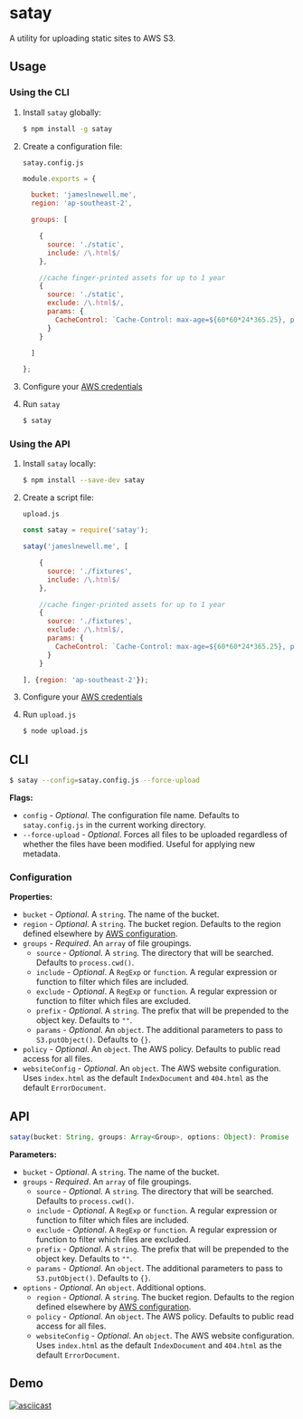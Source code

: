 # satay

A utility for uploading static sites to AWS S3.

## Usage

### Using the CLI

1) Install `satay` globally:
    
    ```bash
    $ npm install -g satay
    ```

2) Create a configuration file:
    
    `satay.config.js`
    ```js
    module.exports = {

      bucket: 'jameslnewell.me',
      region: 'ap-southeast-2',
   
      groups: [

        {
          source: './static',
          include: /\.html$/
        },
    
        //cache finger-printed assets for up to 1 year
        {
          source: './static',
          exclude: /\.html$/,
          params: {
            CacheControl: `Cache-Control: max-age=${60*60*24*365.25}, public`
          }
        }

      ]
   
    };
    ```
3) Configure your [AWS credentials](http://docs.aws.amazon.com/sdk-for-javascript/v2/developer-guide/configuring-the-jssdk.html)

4) Run `satay`
    
    ```bash
    $ satay
    ```

### Using the API

1) Install `satay` locally:
    
    ```bash
    $ npm install --save-dev satay
    ```

2) Create a script file:
    
    `upload.js`
    ```js
    const satay = require('satay');

    satay('jameslnewell.me', [

        {
          source: './fixtures',
          include: /\.html$/
        },
    
        //cache finger-printed assets for up to 1 year
        {
          source: './fixtures',
          exclude: /\.html$/,
          params: {
            CacheControl: `Cache-Control: max-age=${60*60*24*365.25}, public`
          }
        }

    ], {region: 'ap-southeast-2'});

    ```

3) Configure your [AWS credentials](http://docs.aws.amazon.com/sdk-for-javascript/v2/developer-guide/configuring-the-jssdk.html)

4) Run `upload.js`
    
    ```bash
    $ node upload.js
    ```

## CLI

```bash
$ satay --config=satay.config.js --force-upload
```

**Flags:**

- `config` - *Optional*. The configuration file name. Defaults to `satay.config.js` in the current working directory.
- `--force-upload` - *Optional*. Forces all files to be uploaded regardless of whether the files have been modified. Useful for applying new metadata.

### Configuration

**Properties:**

- `bucket` - *Optional*. A `string`. The name of the bucket.
- `region` - *Optional*. A `string`. The bucket region. Defaults to the region defined elsewhere by [AWS configuration](http://docs.aws.amazon.com/sdk-for-javascript/v2/developer-guide/configuring-the-jssdk.html).
- `groups` - *Required*. An `array` of file groupings.
  - `source` - *Optional*. A `string`. The directory that will be searched. Defaults to `process.cwd()`.
  - `include` - *Optional*. A `RegExp` or `function`. A regular expression or function to filter which files are included.
  - `exclude` - *Optional*. A `RegExp` or `function`. A regular expression or function to filter which files are excluded.
  - `prefix` - *Optional*. A `string`. The prefix that will be prepended to the object key. Defaults to `""`.
  - `params` - *Optional*. An `object`. The additional parameters to pass to `S3.putObject()`. Defaults to `{}`.
- `policy` - *Optional*. An `object`. The AWS policy. Defaults to public read access for all files.
- `websiteConfig` - *Optional*. An `object`. The AWS website configuration. Uses `index.html` as the default `IndexDocument` and `404.html` as the default `ErrorDocument`.

## API

```ts
satay(bucket: String, groups: Array<Group>, options: Object): Promise
```
**Parameters:**

- `bucket` - *Optional*. A `string`. The name of the bucket.
- `groups` - *Required*. An `array` of file groupings.
  - `source` - *Optional*. A `string`. The directory that will be searched. Defaults to `process.cwd()`.
  - `include` - *Optional*. A `RegExp` or `function`. A regular expression or function to filter which files are included.
  - `exclude` - *Optional*. A `RegExp` or `function`. A regular expression or function to filter which files are excluded.
  - `prefix` - *Optional*. A `string`. The prefix that will be prepended to the object key. Defaults to `""`.
  - `params` - *Optional*. An `object`. The additional parameters to pass to `S3.putObject()`. Defaults to `{}`.
- `options` - *Optional*. An `object`. Additional options.
  - `region` - *Optional*. A `string`. The bucket region. Defaults to the region defined elsewhere by [AWS configuration](http://docs.aws.amazon.com/sdk-for-javascript/v2/developer-guide/configuring-the-jssdk.html).
  - `policy` - *Optional*. An `object`. The AWS policy. Defaults to public read access for all files.
  - `websiteConfig` - *Optional*. An `object`. The AWS website configuration. Uses `index.html` as the default `IndexDocument` and `404.html` as the default `ErrorDocument`.

## Demo

[![asciicast](https://asciinema.org/a/epn855cax1ppvciuhgx5bsbfr.png)](https://asciinema.org/a/epn855cax1ppvciuhgx5bsbfr)
